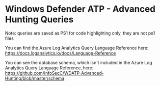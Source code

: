 # Windows Defender ATP - Advanced Hunting Queries
Note: queries are saved as PS1 for code highlighting only, they are not ps1 files

You can find the Azure Log Analytics Query Language Reference here:
https://docs.loganalytics.io/docs/Language-Reference

You can see the database schema, which isn't included in the Azure Log Analytics Query Language Reference, here:
https://github.com/InfoSecC/WDATP-Advanced-Hunting/blob/master/schema
